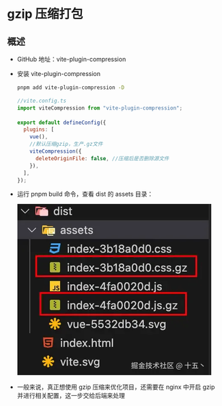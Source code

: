 # gzip 压缩打包

## 概述

+ GitHub 地址：vite-plugin-compression

+ 安装 vite-plugin-compression

  ```bash
  pnpm add vite-plugin-compression -D
  ```

  ```js
  //vite.config.ts
  import viteCompression from "vite-plugin-compression";

  export default defineConfig({
    plugins: [
      vue(),
      //默认压缩gzip，生产.gz文件
      viteCompression({
        deleteOriginFile: false, //压缩后是否删除源文件
      }),
    ],
  });
  ```

+ 运行 pnpm build 命令，查看 dist 的 assets 目录：

  ![alt text](images/gzip压缩打包.png)

+ 一般来说，真正想使用 gzip 压缩来优化项目，还需要在 nginx 中开启 gzip 并进行相关配置，这一步交给后端来处理


